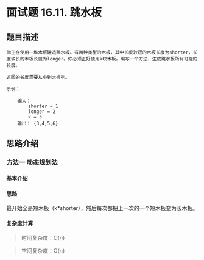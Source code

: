 #  面试题 16.11. 跳水板

## 题目描述

    你正在使用一堆木板建造跳水板。有两种类型的木板，其中长度较短的木板长度为shorter，长度较长的木板长度为longer。你必须正好使用k块木板。编写一个方法，生成跳水板所有可能的长度。

    返回的长度需要从小到大排列。

    示例：

        输入：
            shorter = 1
            longer = 2
            k = 3
        输出： {3,4,5,6}

## 思路介绍

### 方法一 动态规划法

#### 基本介绍

#### 思路

最开始全是短木板（k*shorter），然后每次都把上一次的一个短木板变为长木板。

#### 复杂度计算

> 时间复杂度：$O(n)$

> 空间复杂度：O(n)

